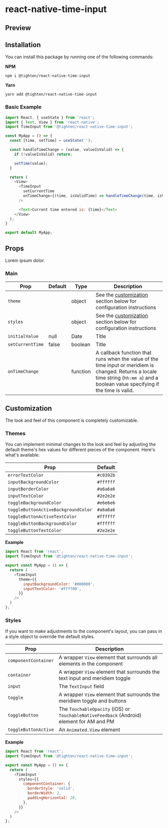 # react-native-time-input

## Preview

## Installation

You can install this package by running one of the following  commands:

**NPM**

`npm i @tighten/react-native-time-input`

**Yarn**

`yarn add @tighten/react-native-time-input`

### Basic Example

```js
import React, { useState } from 'react';
import { Text, View } from 'react-native';
import TimeInput from '@tighten/react-native-time-input';

const MyApp = () => {
  const [time, setTime] = useState('');

  const handleTimeChange = (value, valueIsValid) => {
    if (!valueIsValid) return;

    setTime(value);
  }

  return (
    <View>
      <TimeInput 
        setCurrentTime 
        onTimeChange={(time, isValidTime) => handleTimeChange(time, isValidTime)} 
      />

      <Text>Current time entered is: {time}</Text>
    </View>
  );
}

export default MyApp;
```

## Props
Lorem ipsum dolor.

### Main
| Prop         | Default     | Type        | Description |
| ------------ | ----------- | ----------- | ----------- |
| `theme` |  | object | See the [customization](#customization) section below for configuration instructions |
| `styles` |  | object | See the [customization](#customization) section below for configuration instructions |
| `initialValue` | null | Date | Title |
| `setCurrentTime` | false | boolean | Title |
| `onTimeChange` | | function | A callback function that runs when the value of the time input or meridiem is changed. Returns a locale time string (`hh:mm a`) and a boolean value specifying if the time is valid. |

## Customization

The look and feel of this component is completely customizable.

### Themes

You can implement minimal changes to the look and feel by adjusting the default theme's hex values for different pieces of the component.
Here's what's available:

| Prop        | Default    |
| ----------- | ----------- |
| `errorTextColor`| `#c0392b` | <span style="background-color: #c0392b; padding: 8px; display: block;"></span> |
| `inputBackgroundColor`   | `#ffffff` | <span style="background-color: #ffffff; padding: 8px; display: block;"></span> |
| `inputBorderColor`   | `#a6a6a6` | <span style="background-color: #a6a6a6; padding: 8px; display: block;"></span> |
| `inputTextColor`   | `#2e2e2e` | <span style="background-color: #2e2e2e; padding: 8px; display: block;"></span> |
| `toggleBackgroundColor` | `#e6e6e6` | <span style="background-color: #e6e6e6; padding: 8px; display: block;"></span> |
| `toggleButtonActiveBackgroundColor` | `#a6a6a6` | <span style="background-color: #a6a6a6; padding: 8px; display: block;"></span> |
| `toggleButtonActiveTextColor` | `#ffffff` | <span style="background-color: #ffffff; padding: 8px; display: block;"></span> |
| `toggleButtonBackgroundColor` | `#ffffff` | <span style="background-color: #ffffff; padding: 8px; display: block;"></span> |
| `toggleButtonTextColor` | `#2e2e2e` | <span style="background-color: #2e2e2e; padding: 8px; display: block;"></span> |

**Example**

```js
import React from 'react';
import TimeInput from '@tighten/react-native-time-input';

export const MyApp = () => {
  return (
    <TimeInput 
      theme={{
        inputBackgroundColor: '#000000',
        inputTextColor: '#ffff00',
      }} 
    />
  )
};
```

### Styles

If you want to make adjustments to the component's layout, you can pass in a style object to override the default styles.

| Prop        | Description |
| ----------- | ----------- |
| `componentContainer`| A wrapper `View` element that surrounds all elements in the component |
| `container`   | A wrapper `View` element that surrounds the text input and meridiem toggle |
| `input`   | The `TextInput` field |
| `toggle`   | A wrapper `View` element that surrounds the meridiem toggle and buttons |
| `toggleButton` | The `TouchableOpacity` (iOS) or `TouchableNativeFeedback` (Android) element for AM and PM |
| `toggleButtonActive` | An `Animated.View` element |

**Example**

```js
import React from 'react';
import TimeInput from '@tighten/react-native-time-input';

export const MyApp = () => {
  return (
    <TimeInput 
      styles={{
        componentContainer: {
          borderStyle: 'solid',
          borderWidth: 2,
          paddingHorizontal: 20,
        },
      }} 
    />
  )
};
```
